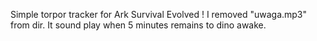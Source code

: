 Simple torpor tracker for Ark Survival Evolved 
! I removed "uwaga.mp3" from dir. It sound play when 5 minutes remains to dino awake.
